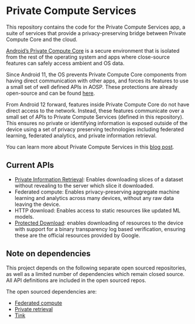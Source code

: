 <!--
 Copyright 2025 Google LLC

 Licensed under the Apache License, Version 2.0 (the "License");
 you may not use this file except in compliance with the License.
 You may obtain a copy of the License at

      http://www.apache.org/licenses/LICENSE-2.0

 Unless required by applicable law or agreed to in writing, software
 distributed under the License is distributed on an "AS IS" BASIS,
 WITHOUT WARRANTIES OR CONDITIONS OF ANY KIND, either express or implied.
 See the License for the specific language governing permissions and
 limitations under the License.
-->

# Private Compute Services

This repository contains the code for the Private Compute Services app, a suite
of services that provide a privacy-preserving bridge between Private Compute
Core and the cloud.

[Android’s Private Compute Core](https://blog.google/products/android/android-12-beta/)
is a secure environment that is isolated from the rest of the operating system
and apps where close-source features can safely access ambient and OS data.

Since Android 11, the OS prevents Private Compute Core components from having
direct communication with other apps, and forces its features to use a small set
of well defined APIs in AOSP. These protections are already open-source and can
be found
[here](https://cs.android.com/android/_/android/platform/packages/modules/Permission/+/efd83ae33345e86dd7e890ab03750aa04d954da1:PermissionController/res/xml/roles.xml;l=668,711,755,797,832;drc=77db87e9fcfaed305c2a4eabe72a66def3f91d11).

From Android 12 forward, features inside Private Compute Core do not have direct
access to the network. Instead, these features communicate over a small set of
APIs to Private Compute Services (defined in this repository). This ensures no
private or identifying information is exposed outside of the device using a set
of privacy preserving technologies including federated learning, federated
analytics, and private information retrieval.

You can learn more about Private Compute Services in this
[blog post](https://security.googleblog.com/2021/09/introducing-androids-private-compute.html).

## Current APIs

*   [Private Information Retrieval](https://en.wikipedia.org/wiki/Private_information_retrieval):
    Enables downloading slices of a dataset without revealing to the server
    which slice it downloaded.
*   Federated compute: Enables privacy-preserving aggregate machine learning and
    analytics across many devices, without any raw data leaving the device.
*   HTTP download: Enables access to static resources like updated ML models.
*   [Protected Download](src/com/google/android/as/oss/pd/README.md): enables
    downloading of resources to the device with support for a binary
    transparency log based verification, ensuring these are the official
    resources provided by Google.

## Note on dependencies

This project depends on the following separate open sourced repositories, as
well as a limited number of dependencies which remain closed source. All API
definitions are included in the open sourced repos.

The open sourced dependencies are:

*   [Federated compute](https://github.com/google/federated-compute)
*   [Private retrieval](https://github.com/google/private-retrieval)
*   [Tink](https://github.com/google/tink)
